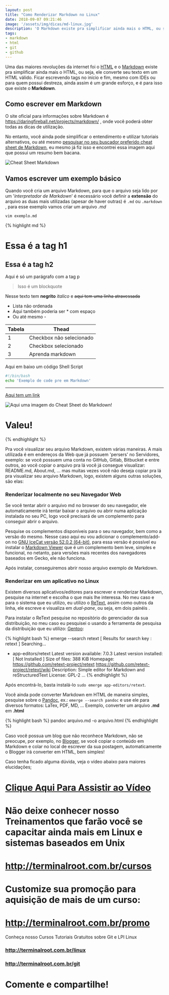 ```yaml
---
layout: post
title: "Como Renderizar Markdown no Linux"
date: 2018-09-07 09:21:46
image: '/assets/img/dicas/md-linux.jpg'
description: 'O Markdown existe pra simplificar ainda mais o HTML, ou seja, ele converte seu texto em um HTML válido.'
tags:
- markdown
- html
- git
- github
---
```


Uma das maiores revoluções da internet foi o [HTML](https://en.wikipedia.org/wiki/HTML) e o [Markdown](https://daringfireball.net/projects/markdown/) existe pra simplificar ainda mais o HTML, ou seja, ele converte seu texto em um HTML válido. Ficar escrevendo tags no início e fim, mesmo com IDEs ou para quem possui destreza, ainda assim é um grande esforço, e é para isso que existe o **Markdown**.

## Como escrever em Markdown

O site oficial para informações sobre Markdown é <https://daringfireball.net/projects/markdown/> , onde você poderá obter todas as dicas de utilização.

No entanto, você ainda pode simplificar o entendimento e utilizar tutoriais alternativos, ou até mesmo [pesquisar no seu buscador preferido cheat sheet de Markdown](https://is.gd/EPFKNK), eu mesmo já fiz isso e encontrei essa imagem aqui que possui um resumo bem bacana.

![Cheat Sheet Markdown](md.png "Cheat Sheet Markdown")

## Vamos escrever um exemplo básico

Quando você cria um arquivo Markdown, para que o arquivo seja lido por um '*interpretador de Markdown*' é necessário você definir a **extensão** do arquivo as duas mais utilizadas (apesar de haver outras) é `.md` ou `.markdown` , para esse exemplo vamos criar um arquivo *.md*

`vim exemplo.md`

{% highlight md  %}
# Essa é a tag h1
## Essa é a tag h2

Aqui é só um parágrafo com a tag p

> Isso é um blockquote

Nesse texto tem **negrito** *italico* e ~~aqui tem uma linha atravessada~~

+ Lista não ordenada
+ Aqui também poderia ser * com espaço
+ Ou até mesmo - 

| Tabela | Thead |
|---|---|
| 1 | Checkbox não selecionado |
| 2 | Checkbox selecionado |
| 3 | Aprenda markdown |

Aqui em baixo um código Shell Script

```sh
#!/bin/bash
echo 'Exemplo de code pre em Markdown'
```


***

[Aqui tem um link](http://terminalroot.com.br)

![Aqui uma imagem do Cheat Sheet do Markdown!](md.png "aqui tem um title")

# Valeu!
{% endhighlight  %}

Pra você visualizar seu arquivo Markdown, existem várias maneiras. A mais utilizada é em endereços da Web que já possuem 'persers' no Servidores, exemplo: se você possuem uma conta no GitHub, Gitlab, Bitbucket e entre outros, ao você copiar o arquivo pra lá você já consegue visualizar: README.md, About.md, ... mas muitas vezes você não deseja copiar pra lá pra visualizar seu arquivo Markdown, logo, existem alguns outras soluções, são elas:

### Renderizar localmente no seu Navegador Web

Se você tentar abrir o arquivo md no browser do seu navegador, ele automaticamente irá tentar baixar o arquivo ou abrir numa aplicação instalada no seu PC, logo você precisará de um complemento para conseguir abrir o arquivo. 

Pesquise os complementos disponíveis para o seu navegador, bem como a versão do mesmo. Nesse caso aqui eu vou adicionar o complemento/add-on no [GNU IceCat versão 52.0.2 (64-bit)](https://www.gnu.org/software/gnuzilla/), para essa versão é possível eu instalar o [Markdown Viewer](https://addons.mozilla.org/en-US/firefox/addon/markdown-viewer/) que é um complemento bem leve, simples e funcional, no netanto, para versões mais recentes dos navegadores baseados em Gecko, ele não funciona. 

Após instalar, conseguiremos abrir nosso arquivo exemplo de Markdown.

### Renderizar em um aplicativo no Linux

Existem diversos aplicativos/editores para escrever e renderizar Markdown, pesquise na internet e escolha o que mais lhe interessa. No meu caso e para o sistema que eu utilizo, eu utilizo o [ReText](https://github.com/retext-project/retext), assim como outros da linha, ele escreve e visualiza em *dual-pane*, ou seja, em dois painéis . 


Para instalar o ReText pesquise no repositório do gerenciador da sua distribuição, no meu caso eu pesquisei o usando a ferramenta de pesquisa da distribuição que eu utilizo: [Gentoo](http://terminalroot.com.br/2017/05/como-instalar-o-gentoo.html): 

{% highlight bash  %}
emerge --search retext
[ Results for search key : retext ]
Searching...

*  app-editors/retext
      Latest version available: 7.0.3
      Latest version installed: [ Not Installed ]
      Size of files: 388 KiB
      Homepage:      https://github.com/retext-project/retext https://github.com/retext-project/retext/wiki
      Description:   Simple editor for Markdown and reStructuredText
      License:       GPL-2
...
{% endhighlight  %}

Após encontrá-lo, basta instalá-lo `sudo emerge app-editors/retext`.

Você ainda pode converter Markdown em HTML de maneira simples, pesquise sobre o [Pandoc](http://pandoc.org/), ex.: `emerge --search pandoc` e use ele para diversos formatos: LaTex, PDF, MD, ...
Exemplo, converter um arquivo **.md** em **.html**

{% highlight bash  %}
pandoc arquivo.md -o arquivo.html
{% endhighlight  %}

Caso você possua um blog que não reconhece Markdown, não se preocupe, por exemplo, no [Blogger](https://www.blogger.com), se você copiar o conteúdo em Markdown e colar no local de escrever da sua postagem, automaticamente o Blogger irá converter em HTML, bem simples!


Caso tenha ficado alguma dúvida, veja o vídeo abaixo para maiores elucidações;
# [Clique Aqui Para Assistir ao Vídeo](https://youtu.be/vAyz2Hnepuk)

# Não deixe conhecer nosso Treinamentos que farão você se capacitar ainda mais em Linux e sistemas baseados em Unix
# <http://terminalroot.com.br/cursos>

# Customize sua promoção para aquisição de mais de um curso:
# <http://terminalroot.com.br/promo>

Conheça nosso Cursos Tutoriais Gratuitos sobre Git e LPI Linux
### <http://terminalroot.com.br/linux>
### <http://terminalroot.com.br/git>

# Comente e compartilhe!

<script async src="https://pagead2.googlesyndication.com/pagead/js/adsbygoogle.js"></script>

<!-- Informat -->
<ins class="adsbygoogle"
 style="display:block"
 data-ad-client="ca-pub-2838251107855362"
 data-ad-slot="2327980059"
 data-ad-format="auto"
 data-full-width-responsive="true"></ins>

<script>
(adsbygoogle = window.adsbygoogle || []).push({});
</script>

